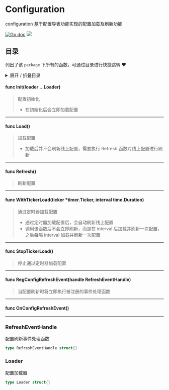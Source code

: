 # Configuration

configuration 基于配置导表功能实现的配置加载及刷新功能

[![Go doc](https://img.shields.io/badge/go.dev-reference-brightgreen?logo=go&logoColor=white&style=flat)](https://pkg.go.dev/github.com/kercylan98/minotaur/configuration)
![](https://img.shields.io/badge/Email-kercylan@gmail.com-green.svg?style=flat)

## 目录
列出了该 `package` 下所有的函数，可通过目录进行快捷跳转 ❤️
<details>
<summary>展开 / 折叠目录</summary


> 包级函数定义

|函数|描述
|:--|:--
|[Init](#Init)|配置初始化
|[Load](#Load)|加载配置
|[Refresh](#Refresh)|刷新配置
|[WithTickerLoad](#WithTickerLoad)|通过定时器加载配置
|[StopTickerLoad](#StopTickerLoad)|停止通过定时器加载配置
|[RegConfigRefreshEvent](#RegConfigRefreshEvent)|当配置刷新时将立即执行被注册的事件处理函数
|[OnConfigRefreshEvent](#OnConfigRefreshEvent)|暂无描述...


> 结构体定义

|结构体|描述
|:--|:--
|[RefreshEventHandle](#refresheventhandle)|配置刷新事件处理函数
|[Loader](#loader)|配置加载器

</details>


#### func Init(loader ...Loader)
<span id="Init"></span>
> 配置初始化
>   - 在初始化后会立即加载配置
***
#### func Load()
<span id="Load"></span>
> 加载配置
>   - 加载后并不会刷新线上配置，需要执行 Refresh 函数对线上配置进行刷新
***
#### func Refresh()
<span id="Refresh"></span>
> 刷新配置
***
#### func WithTickerLoad(ticker *timer.Ticker, interval time.Duration)
<span id="WithTickerLoad"></span>
> 通过定时器加载配置
>   - 通过定时器加载配置后，会自动刷新线上配置
>   - 调用该函数后不会立即刷新，而是在 interval 后加载并刷新一次配置，之后每隔 interval 加载并刷新一次配置
***
#### func StopTickerLoad()
<span id="StopTickerLoad"></span>
> 停止通过定时器加载配置
***
#### func RegConfigRefreshEvent(handle RefreshEventHandle)
<span id="RegConfigRefreshEvent"></span>
> 当配置刷新时将立即执行被注册的事件处理函数
***
#### func OnConfigRefreshEvent()
<span id="OnConfigRefreshEvent"></span>
***
### RefreshEventHandle
配置刷新事件处理函数
```go
type RefreshEventHandle struct{}
```
### Loader
配置加载器
```go
type Loader struct{}
```
